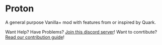 # Proton
A general purpose Vanilla+ mod with features from or inspired by Quark.

Want Help? Have Problems? [Join this discord server](https://discord.gg/qzGj4En)!
Want to conrtibute? [Read our contribution guide](docs/CONTRIBUTING.md)!
